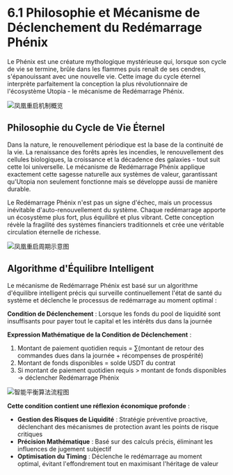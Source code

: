 # 6.1 Philosophie et Mécanisme de Déclenchement du Redémarrage Phénix

Le Phénix est une créature mythologique mystérieuse qui, lorsque son cycle de vie se termine, brûle dans les flammes puis renaît de ses cendres, s'épanouissant avec une nouvelle vie. Cette image du cycle éternel interprète parfaitement la conception la plus révolutionnaire de l'écosystème Utopia - le mécanisme de Redémarrage Phénix.

![凤凰重启机制概览](/images/图15.svg)

## Philosophie du Cycle de Vie Éternel

Dans la nature, le renouvellement périodique est la base de la continuité de la vie. La renaissance des forêts après les incendies, le renouvellement des cellules biologiques, la croissance et la décadence des galaxies - tout suit cette loi universelle. Le mécanisme de Redémarrage Phénix applique exactement cette sagesse naturelle aux systèmes de valeur, garantissant qu'Utopia non seulement fonctionne mais se développe aussi de manière durable.

Le Redémarrage Phénix n'est pas un signe d'échec, mais un processus inévitable d'auto-renouvellement du système. Chaque redémarrage apporte un écosystème plus fort, plus équilibré et plus vibrant. Cette conception révèle la fragilité des systèmes financiers traditionnels et crée une véritable circulation éternelle de richesse.

![凤凰重启周期示意图](/images/图20.svg)

## Algorithme d'Équilibre Intelligent

Le mécanisme de Redémarrage Phénix est basé sur un algorithme d'équilibre intelligent précis qui surveille continuellement l'état de santé du système et déclenche le processus de redémarrage au moment optimal :

**Condition de Déclenchement** : Lorsque les fonds du pool de liquidité sont insuffisants pour payer tout le capital et les intérêts dus dans la journée

**Expression Mathématique de la Condition de Déclenchement** :

1. Montant de paiement quotidien requis = ∑(montant de retour des commandes dues dans la journée + récompenses de prospérité)
2. Montant de fonds disponibles = solde USDT du contrat
3. Si montant de paiement quotidien requis > montant de fonds disponibles → déclencher Redémarrage Phénix

![智能平衡算法流程图](/images/图19.svg)

**Cette condition contient une réflexion économique profonde** :

* **Gestion des Risques de Liquidité** : Stratégie préventive proactive, déclenchant des mécanismes de protection avant les points de risque critiques
* **Précision Mathématique** : Basé sur des calculs précis, éliminant les influences de jugement subjectif
* **Optimisation du Timing** : Déclenche le redémarrage au moment optimal, évitant l'effondrement tout en maximisant l'héritage de valeur